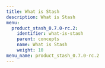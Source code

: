 ```yaml
---
title: What is Stash
description: What is Stash
menu:
  product_stash_0.7.0-rc.2:
    identifier: what-is-stash
    parent: concepts
    name: What is Stash
    weight: 10
menu_name: product_stash_0.7.0-rc.2
---
```


